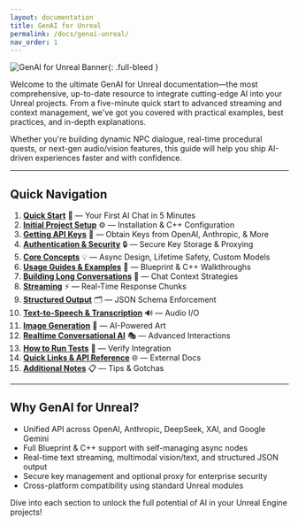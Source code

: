 ```yaml
---
layout: documentation
title: GenAI for Unreal
permalink: /docs/genai-unreal/
nav_order: 1
---
```


![GenAI for Unreal Banner](https://res.cloudinary.com/dqq9t4hyy/image/upload/q_60/v1751279949/Banner3-GenAIForUnreal_f0xklz.webp){: .full-bleed }

Welcome to the ultimate GenAI for Unreal documentation—the most comprehensive, up-to-date resource to integrate cutting-edge AI into your Unreal projects. From a five-minute quick start to advanced streaming and context management, we've got you covered with practical examples, best practices, and in-depth explanations.

Whether you're building dynamic NPC dialogue, real-time procedural quests, or next-gen audio/vision features, this guide will help you ship AI-driven experiences faster and with confidence.

---

## Quick Navigation

1. **[Quick Start](/docs/genai-unreal/quick-start/)** 🚀 — Your First AI Chat in 5 Minutes
2. **[Initial Project Setup](/docs/genai-unreal/initial-project-setup/)** ⚙️ — Installation & C++ Configuration
3. **[Getting API Keys](/docs/genai-unreal/getting-api-keys/)** 🔑 — Obtain Keys from OpenAI, Anthropic, & More
4. **[Authentication & Security](/docs/genai-unreal/authentication-and-security/)** 🔒 — Secure Key Storage & Proxying
5. **[Core Concepts](/docs/genai-unreal/core-concepts/)** 💡 — Async Design, Lifetime Safety, Custom Models
6. **[Usage Guides & Examples](/docs/genai-unreal/usage-guides-and-examples/)** 📘 — Blueprint & C++ Walkthroughs
7. **[Building Long Conversations](/docs/genai-unreal/building-long-conversations/)** 📝 — Chat Context Strategies
8. **[Streaming](/docs/genai-unreal/streaming/)** ⚡️ — Real-Time Response Chunks
9. **[Structured Output](/docs/genai-unreal/structured-output/)** 🗂️ — JSON Schema Enforcement
10. **[Text-to-Speech & Transcription](/docs/genai-unreal/text-to-speech-and-transcription/)** 🔊 — Audio I/O
11. **[Image Generation](/docs/genai-unreal/image-generation/)** 🎨 — AI-Powered Art
12. **[Realtime Conversational AI](/docs/genai-unreal/realtime-conversational-ai/)** 🎭 — Advanced Interactions
13. **[How to Run Tests](/docs/genai-unreal/how-to-run-tests/)** 🧪 — Verify Integration
14. **[Quick Links & API Reference](/docs/genai-unreal/quick-links-and-api-reference/)** 🌐 — External Docs
15. **[Additional Notes](/docs/genai-unreal/additional-notes/)** 📋 — Tips & Gotchas

---

## Why GenAI for Unreal?

- Unified API across OpenAI, Anthropic, DeepSeek, XAI, and Google Gemini
- Full Blueprint & C++ support with self-managing async nodes
- Real-time text streaming, multimodal vision/text, and structured JSON output
- Secure key management and optional proxy for enterprise security
- Cross-platform compatibility using standard Unreal modules

Dive into each section to unlock the full potential of AI in your Unreal Engine projects!
